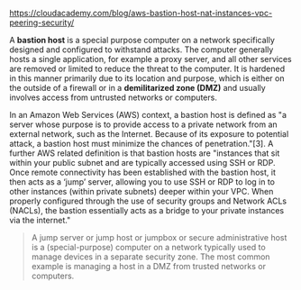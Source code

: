 https://cloudacademy.com/blog/aws-bastion-host-nat-instances-vpc-peering-security/

A __bastion host__ is a special purpose computer on a network specifically designed and configured to withstand attacks. The computer generally hosts a single application, for example a proxy server, and all other services are removed or limited to reduce the threat to the computer. It is hardened in this manner primarily due to its location and purpose, which is either on the outside of a firewall or in a __demilitarized zone (DMZ)__ and usually involves access from untrusted networks or computers.

In an Amazon Web Services (AWS) context, a bastion host is defined as "a server whose purpose is to provide access to a private network from an external network, such as the Internet. Because of its exposure to potential attack, a bastion host must minimize the chances of penetration."[3]. A further AWS related definition is that bastion hosts are "instances that sit within your public subnet and are typically accessed using SSH or RDP. Once remote connectivity has been established with the bastion host, it then acts as a ‘jump’ server, allowing you to use SSH or RDP to log in to other instances (within private subnets) deeper within your VPC. When properly configured through the use of security groups and Network ACLs (NACLs), the bastion essentially acts as a bridge to your private instances via the internet."

> A jump server or jump host or jumpbox or secure administrative host is a (special-purpose) computer on a network typically used to manage devices in a separate security zone. The most common example is managing a host in a DMZ from trusted networks or computers. 

